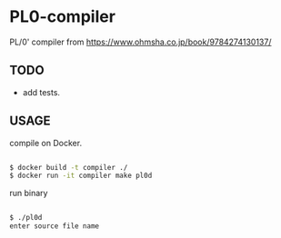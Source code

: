 # PL0-compiler

PL/0' compiler from https://www.ohmsha.co.jp/book/9784274130137/

## TODO

- add tests.

## USAGE

compile on Docker.

```sh

$ docker build -t compiler ./
$ docker run -it compiler make pl0d

```

run binary

```sh

$ ./pl0d
enter source file name

```

